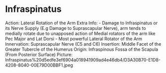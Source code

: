 # Infraspinatus

Action: Lateral Rotation of the Arm
Extra Info: - Damage to Infraspinatus or its Nerve Supply (E.g Damage to Suprascapular Nerve), arm tends to medially rotate due to unapposed action of Medial rotators of the arm like Pec Major and Lat Dorsi                                   - Most powerful Lateral Rotator of the Arm
Innervation: Suprascapular Nerve (C5 and C6)
Insertion: Middle Facet of the Greater Tubercle of the Humerus
Origin: Infraspinous Fossa of the Scapula (From Posterior Surface)
Picture: Infraspinatus%20d5edfe3ef6904a018941909ad4e46db4/D3A30B70-E1D8-4208-8040-00E79D00BBF1.jpeg